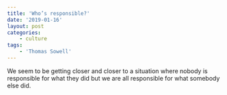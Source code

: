 ```yaml
---
title: 'Who’s responsible?'
date: '2019-01-16'
layout: post
categories:
    - culture
tags:
    - 'Thomas Sowell'
---
```


We seem to be getting closer and closer to a situation where nobody is responsible for what they did but we are all responsible for what somebody else did.